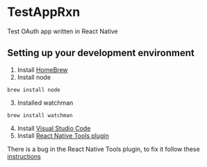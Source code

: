 # TestAppRxn
Test OAuth app written in React Native

## Setting up your development environment

1. Install [HomeBrew](https://brew.sh/)
2. Install node

```
brew install node
```

3. Installed watchman

```
brew install watchman
```

4. Install [Visual Studio Code](https://code.visualstudio.com/)
5. Install [React Native Tools plugin](https://github.com/microsoft/vscode-react-native#debugging-react-native-applications)

There is a bug in the React Native Tools plugin, to fix it follow these [instructions](https://github.com/microsoft/vscode-react-native/issues/1781#issuecomment-1195610125)
